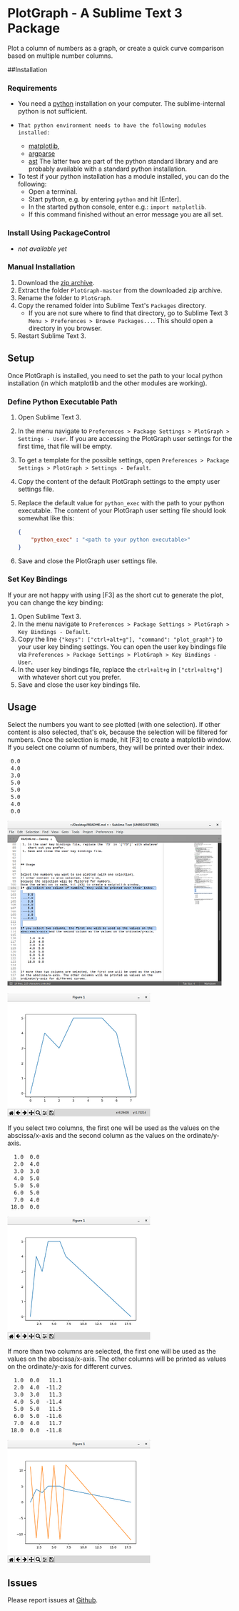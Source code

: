 PlotGraph - A Sublime Text 3 Package
====================================

Plot a column of numbers as a graph, or create a quick curve comparison 
based on multiple number columns.

##Installation

### Requirements

 -  You need a [python](https://www.python.org/downloads/release/python-360/) 
    installation on your computer. 
    The sublime-internal python is not sufficient.
 -     That python environment needs to have the following modules installed:
    -   [matplotlib](http://matplotlib.org/),
    -   [argparse](https://docs.python.org/3/library/argparse.html)
    -   [ast](https://docs.python.org/3/library/ast.html)
    The latter two are part of the python standard library and are probably 
    available with a standard python installation.
 -  To test if your python installation has a module installed, 
     you can do the following:
    -   Open a terminal.
    -   Start python, e.g. by entering `python` and hit [Enter].
    -   In the started python console, enter e.g.: `import matplotlib`.
    -   If this command finished without an error message you are all set.

### Install Using PackageControl 

 -  *not available yet*

### Manual Installation

 1. Download the 
     [zip archive](https://github.com/tibsel/PlotGraph/archive/master.zip).
 1. Extract the folder `PlotGraph-master` from the downloaded zip archive.
 1. Rename the folder to `PlotGraph`.
 1. Copy the renamed folder into Sublime Text's `Packages` directory.
    -   If you are not sure where to find that directory, 
        go to Sublime Text 3 `Menu > Preferences > Browse Packages...`.
        This should open a directory in you browser. 
 1. Restart Sublime Text 3.


## Setup

Once PlotGraph is installed, you need to set the path to your local python 
installation (in which matplotlib and the other modules are working).

### Define Python Executable Path

 1. Open Sublime Text 3.
 1. In the menu navigate to 
     `Preferences > Package Settings > PlotGraph > Settings - User`.
     If you are accessing the PlotGraph user settings for the first time, 
     that file will be empty.
 1.    To get a template for the possible settings, open 
     `Preferences > Package Settings > PlotGraph > Settings - Default`.
 1. Copy the content of the default PlotGraph settings 
     to the empty user settings file.
 1. Replace the default value for `python_exec` with the path to your python 
     executable.
     The content of your PlotGraph user setting file should look 
    somewhat like this:  

    ```json
    {     
        "python_exec" : "<path to your python executable>"
    }
    ```

 1. Save and close the PlotGraph user settings file.

### Set Key Bindings

If your are not happy with using [F3] as the short cut to generate the plot, 
you can change the key binding:

 1. Open Sublime Text 3.
 1. In the menu navigate to 
    `Preferences > Package Settings > PlotGraph > Key Bindings - Default`.
 1. Copy the line `{"keys": ["ctrl+alt+g"], "command": "plot_graph"}` to your 
    user key binding settings.
    You can open the user key bindings file via 
    `Preferences > Package Settings > PlotGraph > Key Bindings - User`.
 1. In the user key bindings file, replace the `ctrl+alt+g` in `["ctrl+alt+g"]` 
    with whatever short cut you prefer.
 1. Save and close the user key bindings file.


## Usage

Select the numbers you want to see plotted (with one selection). 
If other content is also selected, that's ok, 
because the selection will be filtered for numbers.
Once the selection is made, hit [F3] to create a matplotlib window.
If you select one column of numbers, they will be printed over their index.
```
 0.0
 4.0
 3.0
 5.0
 5.0
 5.0
 4.0
 0.0 
```
![Selection](./doc/scrn_selection.png)  

![Plot one column](./doc/scrn_1col.png)


If you select two columns, the first one will be used as the values on the 
abscissa/x-axis and the second column as the values on the ordinate/y-axis.
```
  1.0  0.0 
  2.0  4.0 
  3.0  3.0 
  4.0  5.0 
  5.0  5.0 
  6.0  5.0 
  7.0  4.0 
 18.0  0.0 
```

![Plot two columns](./doc/scrn_2col.png)
    

If more than two columns are selected, the first one will be used as the values 
on the abscissa/x-axis. The other columns will be printed as values on the 
ordinate/y-axis for different curves.
```
  1.0  0.0   11.1
  2.0  4.0  -11.2
  3.0  3.0   11.3
  4.0  5.0  -11.4
  5.0  5.0   11.5
  6.0  5.0  -11.6
  7.0  4.0   11.7
 18.0  0.0  -11.8
```    

![Plot three columns](./doc/scrn_3col.png)


## Issues

Please report issues at [Github](https://github.com/tibsel/PlotGraph/issues).
